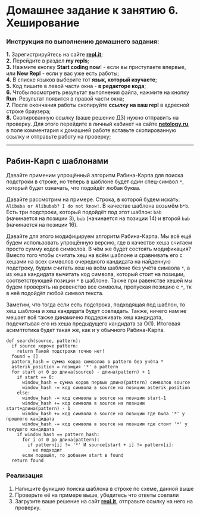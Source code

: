 # Домашнее задание к занятию 6. Хеширование
### Инструкция по выполнению домашнего задания:
**1.** Зарегистрируйтесь на сайте **[repl.it](https://repl.it/)**;<br>
**2.** Перейдите в раздел **my repls**;<br>
**3.** Нажмите кнопку **Start coding now**! - если вы приступаете впервые, или **New Repl** - если у вас уже есть работы;<br>
**4.** В списке языков выберите тот **язык, который изучаете**;<br>
**5.** Код пишите в левой части окна - **в редакторе кода**;<br>
**6.** Чтобы посмотреть результат выполнения файла, нажмите на кнопку **Run**. Результат появится в правой части окна;<br>
**7.** После окончания работы скопируйте **ссылку на ваш repl** в адресной строке браузера;<br>
**8.** Скопированную ссылку (ваше решение ДЗ) нужно отправить на проверку. Для этого перейдите в личный кабинет на сайте **[netology.ru](https://netology.ru/)**, в поле комментария к домашней работе вставьте скопированную ссылку и отправьте работу на проверку;

------------

## Рабин-Карп с шаблонами

Давайте применим упрощённый алгоритм Рабина-Карпа для поиска подстроки в строке, но теперь в шаблоне будет *один* спец-символ `*`, который будет означать, что подойдёт любая буква.

Давайте рассмотрим на примере. Строка, в которой будем искать:  `Alibaba or Alibubab? I do not know!`. В качестве шаблона возьмём `b*b`. Есть три подстроки, который подойдёт под этот шаблон: `bab` (начинается на позиции 3), `bub` (начинается на позиции 14) и второй `bab` (начинается на позиции 16).

Давайте для этого модифицируем алгоритм Рабина-Карпа. Мы всё ещё будем использовать упрощённую версию, где в качестве хеша считаем просто сумму кодов символов. В чём же будет состоять модификация? Вместо того чтобы считать хеш на всём шаблоне и сравнивать его с хешами на всех символов очередного кандидата на найденную подстроку, будем считать хеш на всём шаблоне без учёта символа `*`, а из хеша кандидата вычитать код символа, который стоит на позиции, соответствующей позиции `*` в шаблоне. Также при равенстве хешей мы будем проверять на ревенство все символы, пропуская позицию с `*`, тк в неё подойдёт любой символ текста.

Заметим, что тогда если есть подстрока, подходящая под шаблон, то хеш шаблона и хеш кандидата будут совпадать. Также, ничего нам не мешает всё также динамично поддерживать хеш кандидата, подсчитывая его из хеша предыдущего кандидата за O(1). Итоговая асимптотика будет такая же, как и у обычного Рабина-Карпа.

```
def search(source, pattern):
  if source короче pattern:
    return Такой подстроки точно нет!
  found = []
  pattern_hash = сумма кодов символов в pattern без учёта *
  asterik_position = позиция '*' в pattern
  for start от 0 до длина(source) - длина(pattern) + 1
    if start == 0:
      window_hash = сумма кодов первых длина(pattern) символов source
      window_hash -= код символа в source на позиции asterik_position
    else:
      window_hash -= код символа в source на позиции start-1
      window_hash += код символа в source на позиции start+длина(pattern) - 1
      window_hash += код символа в source на позиции где была '*' у прошлого кандидата
      window_hash -= код символа в source на позиции где стоит '*' у текущего кандидата
    if window_hash == pattern_hash:
      for i от 0 до длина(pattern):
        if pattern[i] != '*' И source[start + i] != pattern[i]:
          не подходит
      если подошёл, то добавим start в found
  return found
```

### Реализация
1. Напишите функцию поиска шаблона в строке по схеме, данной выше
2. Проверьте её на примере выше, убедитесь что ответы совпали
3. Загрузите ваше решение на сайт **[repl.it](https://repl.it/)**, отправьте ссылку на него на проверку.
